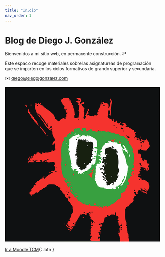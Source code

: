 ```yaml
---
title: "Inicio"
nav_order: 1
---
```



# Blog de Diego J. González

Bienvenidos a mi sitio web, en permanente construcción. 
:P

Este espacio recoge materiales sobre las asignatureas de programación que se imparten en los ciclos formativos de grando superior y secundaria.


✉️ diego@diegojgonzalez.com

![](palestinadelica.png)



[Ir a Moodle TCM](https://dgmx.duckdns.org){: .btn }



